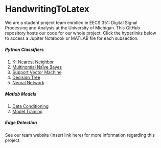 # HandwritingToLatex
We are a student project team enrolled in EECS 351: Digital Signal Processing and Analysis at the University of Michigan.
This GitHub repository hosts our code for our whole project. Click the hyperlinks below to access a Jupiter Notebook or MATLAB file for each subsection. 

##### Python Classifiers
1. [K- Nearest Neighbor](https://github.com/EmiliaPsacharopoulos/HandwritingToLatex/blob/main/KNearestNeighbors.ipynb)
2. [Multinomial Naïve Bayes](https://github.com/EmiliaPsacharopoulos/HandwritingToLatex/blob/main/GaussianNB.ipynb)
3. [Support Vector Machine]()
4. [Decision Tree](https://github.com/EmiliaPsacharopoulos/HandwritingToLatex/blob/main/DecisionTree.ipynb)
5. [Neural Network](https://github.com/EmiliaPsacharopoulos/HandwritingToLatex/blob/main/LeNet_CNN)

##### Matlab Models
1. [Data Conditioning](https://github.com/EmiliaPsacharopoulos/HandwritingToLatex/blob/main/data_conditioning.m)
2. [Model Training](https://github.com/EmiliaPsacharopoulos/HandwritingToLatex/blob/main/train_test.m)

##### Edge Detection


See our team website (insert link here) for more information regarding this project.

